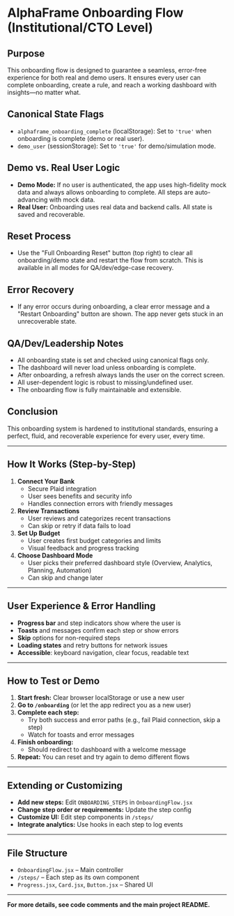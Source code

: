 # AlphaFrame Onboarding Flow (Institutional/CTO Level)

## Purpose
This onboarding flow is designed to guarantee a seamless, error-free experience for both real and demo users. It ensures every user can complete onboarding, create a rule, and reach a working dashboard with insights—no matter what.

## Canonical State Flags
- `alphaframe_onboarding_complete` (localStorage): Set to `'true'` when onboarding is complete (demo or real user).
- `demo_user` (sessionStorage): Set to `'true'` for demo/simulation mode.

## Demo vs. Real User Logic
- **Demo Mode:** If no user is authenticated, the app uses high-fidelity mock data and always allows onboarding to complete. All steps are auto-advancing with mock data.
- **Real User:** Onboarding uses real data and backend calls. All state is saved and recoverable.

## Reset Process
- Use the "Full Onboarding Reset" button (top right) to clear all onboarding/demo state and restart the flow from scratch. This is available in all modes for QA/dev/edge-case recovery.

## Error Recovery
- If any error occurs during onboarding, a clear error message and a "Restart Onboarding" button are shown. The app never gets stuck in an unrecoverable state.

## QA/Dev/Leadership Notes
- All onboarding state is set and checked using canonical flags only.
- The dashboard will never load unless onboarding is complete.
- After onboarding, a refresh always lands the user on the correct screen.
- All user-dependent logic is robust to missing/undefined user.
- The onboarding flow is fully maintainable and extensible.

## Conclusion
This onboarding system is hardened to institutional standards, ensuring a perfect, fluid, and recoverable experience for every user, every time.

---

## How It Works (Step-by-Step)
1. **Connect Your Bank**
   - Secure Plaid integration
   - User sees benefits and security info
   - Handles connection errors with friendly messages
2. **Review Transactions**
   - User reviews and categorizes recent transactions
   - Can skip or retry if data fails to load
3. **Set Up Budget**
   - User creates first budget categories and limits
   - Visual feedback and progress tracking
4. **Choose Dashboard Mode**
   - User picks their preferred dashboard style (Overview, Analytics, Planning, Automation)
   - Can skip and change later

---

## User Experience & Error Handling
- **Progress bar** and step indicators show where the user is
- **Toasts** and messages confirm each step or show errors
- **Skip** options for non-required steps
- **Loading states** and retry buttons for network issues
- **Accessible**: keyboard navigation, clear focus, readable text

---

## How to Test or Demo
1. **Start fresh:** Clear browser localStorage or use a new user
2. **Go to `/onboarding`** (or let the app redirect you as a new user)
3. **Complete each step:**
   - Try both success and error paths (e.g., fail Plaid connection, skip a step)
   - Watch for toasts and error messages
4. **Finish onboarding:**
   - Should redirect to dashboard with a welcome message
5. **Repeat:** You can reset and try again to demo different flows

---

## Extending or Customizing
- **Add new steps:** Edit `ONBOARDING_STEPS` in `OnboardingFlow.jsx`
- **Change step order or requirements:** Update the step config
- **Customize UI:** Edit step components in `/steps/`
- **Integrate analytics:** Use hooks in each step to log events

---

## File Structure
- `OnboardingFlow.jsx` – Main controller
- `/steps/` – Each step as its own component
- `Progress.jsx`, `Card.jsx`, `Button.jsx` – Shared UI

---

**For more details, see code comments and the main project README.** 
